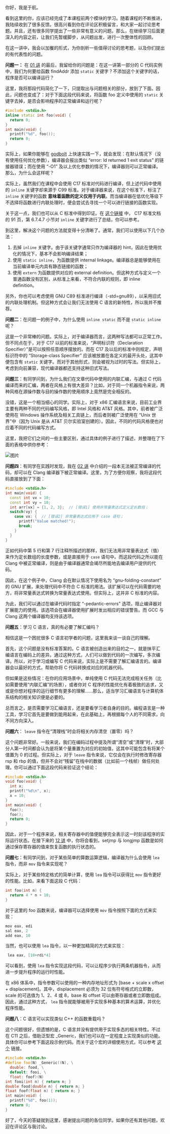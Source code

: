 你好，我是于航。

看到这里的你，应该已经完成了本课程前两个模块的学习。随着课程的不断推进，我陆续收到了很多反馈。很高兴看到你在评论区积极留言，和大家一起讨论思考题。并且，还有很多同学提出了一些非常有意义的问题。那么，在继续学习后面更深入的内容之前，让我们先暂缓脚步，从问题出发，进行一次整体性的回顾。

在这一讲中，我会以加餐的形式，为你剖析一些值得讨论的思考题，以及你们提出的有代表性的问题。

**问题一：** 在 [01 讲](https://time.geekbang.org/column/article/464550) 的最后，我留给你的问题是：在这一讲第一部分的 C 代码实例中，我们为何要给函数 findAddr 添加 `static` 关键字？不添加这个关键字的话，程序是否可以编译运行？

这里，我将那段代码简化了一下，只提取出与问题相关的部分，放到了下面。因此，问题也变成了：对于下面这段代码来说，将函数 foo 定义中使用的 `static` 关键字去掉，是否会影响程序的正常编译和运行呢？

```c++
#include <stdio.h>
inline static int foo(void) {
  return 0;
}
int main(void) {
  printf("%d", foo());
  return 0;
}

```

实际上，如果你能够在 [godbolt](https://godbolt.org) 上快速实践一下，就会发现：在默认情况下（没有使用任何优化参数），编译器会报出类似 “error: ld returned 1 exit status” 的链接器错误；而在使用 “-O1” 及以上优化参数的情况下，编译器则可以正常编译。那么，为什么会这样呢？

实际上，虽然我们在课程中会使用 C17 标准对代码进行编译，但上述代码中使用的 `inline` 关键字却来源于 C99 标准。对于编译器来说，在这个标准下，标注了 `inline` 关键字的函数 **意味着函数的定义仅用于内联**。而当编译器在低优化等级下不选择将函数进行内联处理时，便会尝试去寻找一个可以进行链接的函数实现。

关于这一点，我们也可以从 C 标准中得到印证。在 [这个链接](https://web.archive.org/web/20181230041359if_/http://www.open-std.org/jtc1/sc22/wg14/www/abq/c17_updated_proposed_fdis.pdf) 中， C17 标准文档的 91 页，第 6.7.4.7 小节对 `inline` 关键字进行了总结，你可以参考。

到这里，解决这个问题的方法就变得十分清晰了。通常，我们可以使用以下几个办法：

1. 去掉 `inline` 关键字。由于该关键字通常只作为编译器的 hint，因此在使用优化的情况下，基本不会影响编译结果；
2. 使用 `static inline`，为函数提供 internal linkage。编译器总是能够使用在当前编译单元内具有静态链接的函数；
3. 使用 `extern` 为函数提供对应的 external definition。但这种方式与定义一个普通函数没有区别，从标准上来看，不符合内联的规则，即 inline definition。

另外，你也可以考虑使用 GNU C89 标准进行编译（-std=gnu89），以采用旧式的内联处理机制。但这种方式会让我们无法使用 C 语言的新特性，所以我并不推荐。

**问题二**：在问题一的例子中，为什么使用 `inline static` 而不是 `static inline` 呢？

这是一个非常棒的问题。实际上，对于编译器而言，这两种写法都可以正常工作。但不同点在于，对于 C17 以前的标准来说，“声明标识符（Declaration Specifier）”是可以按照任意顺序摆放的。而在 C17 及以后的标准中则规定，声明标识符中的 “Storage-class Specifier” 应该被放置在各定义的最开头处，这其中便包含有 `static` 关键字。而对于其他形式，则会被视为过时的写法。但实际上，考虑到向前兼容，现代编译器都还支持这种旧式写法。

**问题三**：有同学问到，为什么我们在文章代码中使用的内联汇编，与通过 C 代码编译而来的汇编，两者在风格上有很大差异？比如，对于同一个机器指令来说，两种风格在源操作数与目的操作数的使用顺序上竟然是完全相反的。

没错，这是一个相当细心的同学。实际上，对于 x86 汇编语言来说，目前工业界主要有两种不同的代码编写风格，即 Intel 风格和 AT&T 风格。其中，前者被广泛使用在 Windows 操作系统及相关工具链上，而后者则被广泛使用在 “Unix 世界”中（因为 Unix 是从 AT&T 贝尔实验室创建的）。因此，不同的代码风格便也对应着不同的代码编写方式。

这里，我把它们之间的一些主要区别，通过具体的例子进行了描述，并整理在了下面的表格中供你参考：

![图片](https://static001.geekbang.org/resource/image/92/e8/9207fcyyce02361252ac01c29f6e8ee8.jpg?wh=1920x833)

**问题四**：有同学在实践时发现，我在 [02 讲](https://time.geekbang.org/column/article/465228) 中介绍的一段本无法被正常编译的代码，却可以在 Clang 编译器下被正常编译。这里，为了方便你观察，我将这段代码直接放到了下面：

```c++
#include <stdio.h>
int main(void) {
  const int vx = 10;
  const int vy = 10;
  int arr[vx] = {1, 2, 3};  // [错误1] 使用非常量表达式定义定长数组；
  switch(vy) {
    case vx: {  // [错误2] 非常量表达式应用于 case 语句；
      printf("Value matched!");
      break;
    }
  }
}

```

正如代码中第 5 行和第 7 行注释所描述的那样，我们无法用非常量表达式（值）来作为定长数组的长度参数，或是直接用于 `case` 语句中。而这段代码之所以能在 Clang 中被正常编译，则是由于编译器通常会竭尽所能地去编译用户提供的代码。

因此，在这个例子中，Clang 会在默认情况下使用名为 “gnu-folding-constant” 的 GNU 扩展，来处理代码中不符合 C 标准的用法。该扩展可以在代码需要的地方，将非常量表达式转换为常量表达式使用。但实际上，这并非 C 标准的内容。

为此，我们可以通过在编译代码时指定 “-pedantic-errors” 选项，阻止编译器对扩展能力的使用。该选项会在编译器使用扩展时发出相应的错误警告。而 GCC 与 Clang 这两个编译器均支持该选项。

**问题五**：学习 C 语言，真的有必要了解汇编吗？

相信这是一个困扰很多 C 语言初学者的问题，这里我来谈一谈自己的理解。

首先，这个问题是没有标准答案的。C 语言被创造出来的目的之一，就是抹平汇编语言在编码上的差异。通过这种方式，人们可以做到代码的一次编写，多次编译。所以，对于学习或编写 C 代码来说，实际上是不需要了解汇编语言的。编译器会以最好的方式，帮助你将 C 代码转换成对应的机器代码。

但如果是这些情况：在你的应用场景中，单纯使用 C 代码无法完成相关任务（比如需要使用“内联汇编”的场景），或者你对 C 程序的性能优化有着极致的追求，又或是你想对程序的运行细节有更多的理解……那么，适当学习汇编语言与计算机体系结构的相关知识便是必要的。

总而言之，是否需要学习汇编语言，还是要看学习者自身的目的。编程语言是一种工具，学习它首先是要做到能用起来，在此基础上，再根据每个人的不同需求，向不同方向深入。

**问题六**： `leave` 指令在“清理栈”时会将相关内存清空（置零）吗？

这个问题非常好。一般来说，我们在编码过程中提及所谓“清空”或“清理”时，大部分人第一时间都会认为是将某个量重置为对应的初始值，这其中可能包含有将某个值置为 0 的过程。但实际上，对于 `leave` 指令来说，它仅会在执行时修改寄存器 rsp 和 rbp 的值，但并不会对“残留”在栈中的数据（比如前一个栈帧）做任何处理。你可以通过下面这段代码来验证这个结论：

```c++
#include <stdio.h>
void foo(void) {
  int x;
  printf("%d\n", x);
  x = 10;
}
int main(void) {
  foo();
  foo();
  return 0;
}

```

因此，对于一个程序来说，相关寄存器中的值便能够完全表示这一时刻该程序的实际运行状态。在接下来的 [12 讲](https://time.geekbang.org/column/article/475867) 中，你将会看到，setjmp 与 longjmp 函数是如何通过保存寄存器的值来恢复函数的执行状态的。

**问题七**：有同学问到，对于某些简单的算数运算逻辑，编译器为什么会使用 `lea` 指令，而非 `mov` 指令来实现呢？

实际上，对于某些特定格式的简单计算，使用 `lea` 指令可以获得比 `mov` 指令更好的性能。比如，来看下面这段 C 代码：

```c++
int foo(int n) {
  return 4 * n + 10;
}

```

对于这里的 foo 函数来说，编译器可以选择使用 `mov` 指令按照下面的方式来实现：

```c++
mov eax, edi
sal eax, 2
add eax, 10

```

当然，也可以使用 `lea` 指令，以一种更加精简的方式来实现：

```c++
 lea eax, [10+rdi*4]

```

可以看到，使用 `lea` 指令实现这段代码，可以让程序少执行两条机器指令，从而进一步提升程序的运行时性能。

在 x86 体系中，指令参数可以使用的一种内存地址形式为 \[base + scale x offset + displacement\]。其中，displacement 必须为 32 位有符号格式的立即数，scale 的可选值为 1、2、4 或 8，base 和 offset 可以由寄存器或者立即数组成。因此，通过这种方式， `lea` 指令就能够被用于实现多种基本的算术运算，并优化程序性能。

**问题八**：C 语言可以实现类似 C++ 的函数重载吗？

这个问题很好，但遗憾的是，C 语言并没有提供用于实现多态的相关特性。不过在 C11 之后，借助泛型宏 \_Generic，我们也可以在一定程度上实现类似的功能。具体你可以参考下面这段示例代码。而关于这个宏的详细使用方式，可以参考 [这个](https://www.geeksforgeeks.org/_generic-keyword-c) 链接。

```c++
#include <stdio.h>
#define foo(N) _Generic((N), \
  double: food, \
  default: fooi, \
  float: foof)(N)
int fooi(int n) { return n; }
double food(double n) { return n; }
float foof(float n) { return n; }
int main(void) {
  printf("%d", foo(1));
  return 0;
}

```

好了，今天的答疑就到这里，感谢提出问题的各位同学。如果你还有其他问题，欢迎在评论区与我讨论。